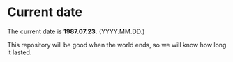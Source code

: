 # Current date

The current date is **1987.07.23.** (YYYY.MM.DD.)

This repository will be good when the world ends, so we will know how long it lasted.